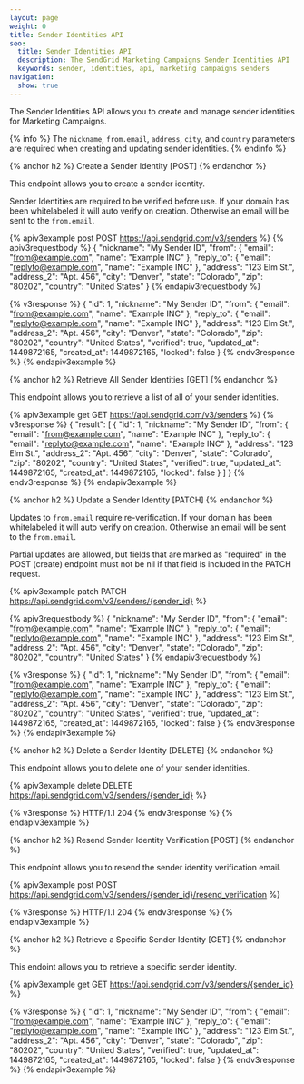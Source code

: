 ```yaml
---
layout: page
weight: 0
title: Sender Identities API
seo:
  title: Sender Identities API
  description: The SendGrid Marketing Campaigns Sender Identities API
  keywords: sender, identities, api, marketing campaigns senders
navigation:
  show: true
---
```

The Sender Identities API allows you to create and manage sender identities for Marketing Campaigns.

{% info %}
The `nickname`, `from.email`, `address`, `city`, and `country` parameters are required when creating and updating sender identities.
{% endinfo %}

{% anchor h2 %}
Create a Sender Identity [POST]
{% endanchor %}

This endpoint allows you to create a sender identity.

Sender Identities are required to be verified before use. If your domain has been whitelabeled it will auto verify on creation. Otherwise an email will be sent to the  `from.email`.

{% apiv3example post POST https://api.sendgrid.com/v3/senders %}
{% apiv3requestbody %}
{
  "nickname": "My Sender ID",
  "from": {
    "email": "from@example.com",
    "name": "Example INC"
  },
  "reply_to": {
    "email": "replyto@example.com",
    "name": "Example INC"
  },
  "address": "123 Elm St.",
  "address_2": "Apt. 456",
  "city": "Denver",
  "state": "Colorado",
  "zip": "80202",
  "country": "United States"
}
{% endapiv3requestbody %}

{% v3response %}
{
  "id": 1,
  "nickname": "My Sender ID",
  "from": {
    "email": "from@example.com",
    "name": "Example INC"
  },
  "reply_to": {
    "email": "replyto@example.com",
    "name": "Example INC"
  },
  "address": "123 Elm St.",
  "address_2": "Apt. 456",
  "city": "Denver",
  "state": "Colorado",
  "zip": "80202",
  "country": "United States",
  "verified": true,
  "updated_at": 1449872165,
  "created_at": 1449872165,
  "locked": false
}
{% endv3response %}
{% endapiv3example %}

{% anchor h2 %}
Retrieve All Sender Identities [GET]
{% endanchor %}

This endpoint allows you to retrieve a list of all of your sender identities.

{% apiv3example get GET https://api.sendgrid.com/v3/senders %}
{% v3response %}
{
  "result": [
    {
      "id": 1,
      "nickname": "My Sender ID",
      "from": {
        "email": "from@example.com",
        "name": "Example INC"
      },
      "reply_to": {
        "email": "replyto@example.com",
        "name": "Example INC"
      },
      "address": "123 Elm St.",
      "address_2": "Apt. 456",
      "city": "Denver",
      "state": "Colorado",
      "zip": "80202",
      "country": "United States",
      "verified": true,
      "updated_at": 1449872165,
      "created_at": 1449872165,
      "locked": false
    }
  ]
}
{% endv3response %}
{% endapiv3example %}

{% anchor h2 %}
Update a Sender Identity [PATCH]
{% endanchor %}

Updates to `from.email` require re-verification. If your domain has been whitelabeled it will auto verify on creation. Otherwise an email will be sent to the `from.email`.

Partial updates are allowed, but fields that are marked as "required" in the POST (create) endpoint must not be nil if that field is included in the PATCH request.

{% apiv3example patch PATCH https://api.sendgrid.com/v3/senders/{sender_id} %}

{% apiv3requestbody %}
{
  "nickname": "My Sender ID",
  "from": {
    "email": "from@example.com",
    "name": "Example INC"
  },
  "reply_to": {
    "email": "replyto@example.com",
    "name": "Example INC"
  },
  "address": "123 Elm St.",
  "address_2": "Apt. 456",
  "city": "Denver",
  "state": "Colorado",
  "zip": "80202",
  "country": "United States"
}
{% endapiv3requestbody %}

{% v3response %}
{
  "id": 1,
  "nickname": "My Sender ID",
  "from": {
    "email": "from@example.com",
    "name": "Example INC"
  },
  "reply_to": {
    "email": "replyto@example.com",
    "name": "Example INC"
  },
  "address": "123 Elm St.",
  "address_2": "Apt. 456",
  "city": "Denver",
  "state": "Colorado",
  "zip": "80202",
  "country": "United States",
  "verified": true,
  "updated_at": 1449872165,
  "created_at": 1449872165,
  "locked": false
}
{% endv3response %}
{% endapiv3example %}

{% anchor h2 %}
Delete a Sender Identity [DELETE]
{% endanchor %}

This endpoint allows you to delete one of your sender identities.

{% apiv3example delete DELETE https://api.sendgrid.com/v3/senders/{sender_id} %}

{% v3response %}
HTTP/1.1 204
{% endv3response %}
{% endapiv3example %}

{% anchor h2 %}
Resend Sender Identity Verification [POST]
{% endanchor %}

This endpoint allows you to resend the sender identity verification email.

{% apiv3example post POST https://api.sendgrid.com/v3/senders/{sender_id}/resend_verification %}

{% v3response %}
HTTP/1.1 204
{% endv3response %}
{% endapiv3example %}

{% anchor h2 %}
Retrieve a Specific Sender Identity [GET]
{% endanchor %}

This endoint allows you to retrieve a specific sender identity.

{% apiv3example get GET https://api.sendgrid.com/v3/senders/{sender_id} %}

{% v3response %}
{
  "id": 1,
  "nickname": "My Sender ID",
  "from": {
    "email": "from@example.com",
    "name": "Example INC"
  },
  "reply_to": {
    "email": "replyto@example.com",
    "name": "Example INC"
  },
  "address": "123 Elm St.",
  "address_2": "Apt. 456",
  "city": "Denver",
  "state": "Colorado",
  "zip": "80202",
  "country": "United States",
  "verified": true,
  "updated_at": 1449872165,
  "created_at": 1449872165,
  "locked": false
}
{% endv3response %}
{% endapiv3example %}
